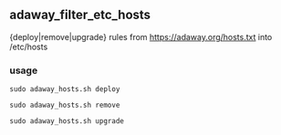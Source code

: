 ## adaway_filter_etc_hosts
{deploy|remove|upgrade} rules from https://adaway.org/hosts.txt into /etc/hosts

### usage
`sudo adaway_hosts.sh deploy`

`sudo adaway_hosts.sh remove`

`sudo adaway_hosts.sh upgrade`
